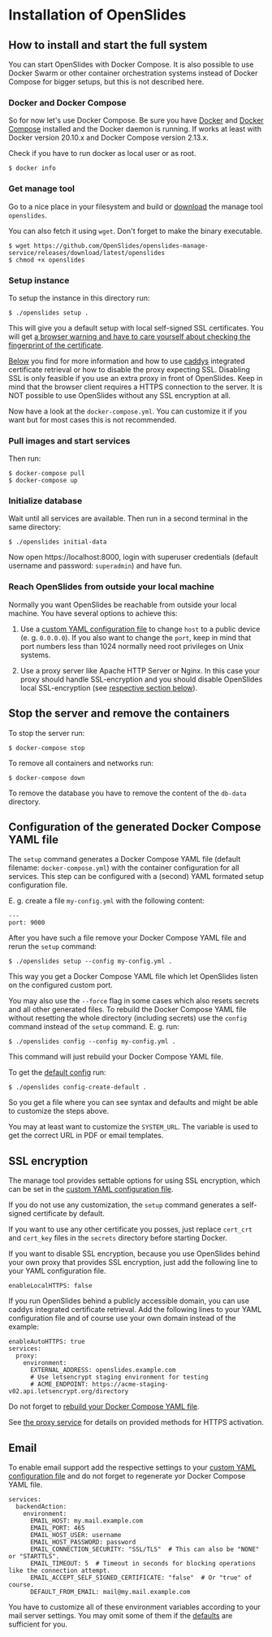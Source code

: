 # Installation of OpenSlides

## How to install and start the full system

You can start OpenSlides with Docker Compose. It is also possible to use Docker
Swarm or other container orchestration systems instead of Docker Compose for
bigger setups, but this is not described here.


### Docker and Docker Compose

So for now let's use Docker Compose. Be sure you have
[Docker](https://docs.docker.com/engine/) and [Docker
Compose](https://docs.docker.com/compose/) installed and the Docker daemon is
running. If works at least with Docker version 20.10.x and Docker Compose
version 2.13.x.

Check if you have to run docker as local user or as root.

    $ docker info


### Get manage tool

Go to a nice place in your filesystem and build or
[download](https://github.com/OpenSlides/openslides-manage-service/releases) the
manage tool `openslides`.

You can also fetch it using `wget`. Don't forget to make the binary executable.

    $ wget https://github.com/OpenSlides/openslides-manage-service/releases/download/latest/openslides
    $ chmod +x openslides


### Setup instance

To setup the instance in this directory run:

    $ ./openslides setup .

This will give you a default setup with local self-signed SSL certificates. You
will get [a browser warning and have to care yourself about checking the
fingerprint of the
certificate](https://en.wikipedia.org/wiki/Self-signed_certificate).

[Below](#SSL-encryption) you find for more information and how to use
[caddys](proxy) integrated certificate retrieval or how to disable the proxy
expecting SSL. Disabling SSL is only feasible if you use an extra proxy in front
of OpenSlides. Keep in mind that the browser client requires a HTTPS connection
to the server. It is NOT possible to use OpenSlides without any SSL encryption
at all.

Now have a look at the `docker-compose.yml`. You can customize it if you want
but for most cases this is not recommended.


### Pull images and start services

Then run:

    $ docker-compose pull
    $ docker-compose up


### Initialize database

Wait until all services are available. Then run in a second terminal in the same
directory:

    $ ./openslides initial-data

Now open https://localhost:8000, login with superuser credentials (default
username and password: `superadmin`) and have fun.


### Reach OpenSlides from outside your local machine

Normally you want OpenSlides be reachable from outside your local machine. You
have several options to achieve this:

1. Use a [custom YAML configuration
   file](#Configuration-of-the-generated-Docker-Compose-YAML-file) to change
   `host` to a public device (e. g. `0.0.0.0`). If you also want to change the
   `port`, keep in mind that port numbers less than 1024 normally need root
   privileges on Unix systems.

2. Use a proxy server like Apache HTTP Server or Nginx. In this case your proxy
   should handle SSL-encryption and you should disable OpenSlides local
   SSL-encryption (see [respective section below](#SSL-encryption)).



## Stop the server and remove the containers

To stop the server run:

    $ docker-compose stop

To remove all containers and networks run:

    $ docker-compose down

To remove the database you have to remove the content of the `db-data`
directory.



## Configuration of the generated Docker Compose YAML file

The `setup` command generates a Docker Compose YAML file (default filename:
`docker-compose.yml`) with the container configuration for all services. This
step can be configured with a (second) YAML formated setup configuration file.

E. g. create a file `my-config.yml` with the following content:

    ---
    port: 9000

After you have such a file remove your Docker Compose YAML file and rerun the
`setup` command:

    $ ./openslides setup --config my-config.yml .

This way you get a Docker Compose YAML file which let OpenSlides listen on the
configured custom port.

You may also use  the `--force` flag in some cases which also resets secrets and
all other generated files. To rebuild the Docker Compose YAML file without
resetting the whole directory (including secrets) use the `config` command
instead of the `setup` command. E. g. run:

    $ ./openslides config --config my-config.yml .

This command will just rebuild your Docker Compose YAML file.

To get the [default config](pkg/config/default-config.yml) run:

    $ ./openslides config-create-default .

So you get a file where you can see syntax and defaults and might be able to
customize the steps above.

You may at least want to customize the `SYSTEM_URL`. The variable is used to get
the correct URL in PDF or email templates.



## SSL encryption

The manage tool provides settable options for using SSL encryption, which can be
set in the [custom YAML configuration
file](#Configuration-of-the-generated-Docker-Compose-YAML-file).

If you do not use any customization, the `setup` command generates a self-signed
certificate by default.

If you want to use any other certificate you posses, just replace `cert_crt` and
`cert_key` files in the `secrets` directory before starting Docker.

If you want to disable SSL encryption, because you use OpenSlides behind your
own proxy that provides SSL encryption, just add the following line to your
YAML configuration file.

    enableLocalHTTPS: false

If you run OpenSlides behind a publicly accessible domain, you can use caddys
integrated certificate retrieval. Add the following lines to your YAML
configuration file and of course use your own domain instead of the example:

    enableAutoHTTPS: true
    services:
      proxy:
        environment:
          EXTERNAL_ADDRESS: openslides.example.com
          # Use letsencrypt staging environment for testing
          # ACME_ENDPOINT: https://acme-staging-v02.api.letsencrypt.org/directory

Do not forget to [rebuild your Docker Compose YAML
file](#Configuration-of-the-generated-Docker-Compose-YAML-file).

See [the proxy service](https://github.com/OpenSlides/OpenSlides/blob/main/proxy) for
details on provided methods for HTTPS activation.



## Email

To enable email support add the respective settings to your [custom YAML
configuration file](#Configuration-of-the-generated-Docker-Compose-YAML-file)
and do not forget to regenerate yor Docker Compose YAML file.

    services:
      backendAction:
        environment:
          EMAIL_HOST: my.mail.example.com
          EMAIL_PORT: 465
          EMAIL_HOST_USER: username
          EMAIL_HOST_PASSWORD: password
          EMAIL_CONNECTION_SECURITY: "SSL/TLS"  # This can also be "NONE" or "STARTTLS".
          EMAIL_TIMEOUT: 5  # Timeout in seconds for blocking operations like the connection attempt.
          EMAIL_ACCEPT_SELF_SIGNED_CERTIFICATE: "false"  # Or "true" of course.
          DEFAULT_FROM_EMAIL: mail@my.mail.example.com

You have to customize all of these environment variables according to your mail
server settings. You may omit some of them if the
[defaults](https://github.com/OpenSlides/openslides-backend/blob/main/openslides_backend/action/mixins/send_email_mixin.py)
are sufficient for you.
